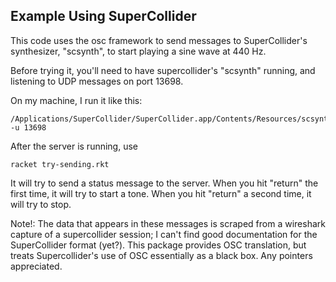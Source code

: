 ## Example Using SuperCollider

This code uses the osc framework to send messages to SuperCollider's 
synthesizer, "scsynth", to start playing a sine wave at 440 Hz.

Before trying it, you'll need to have supercollider's "scsynth"
running, and listening to UDP messages on port 13698.

On my machine, I run it like this:

    /Applications/SuperCollider/SuperCollider.app/Contents/Resources/scsynth -u 13698
 

After the server is running, use

    racket try-sending.rkt
    
It will try to send a status message
to the server. When you hit "return" the first time, it will try to
start a tone.  When you hit "return" a second time, it will try to
stop.


Note!: The data that appears in these messages is scraped from a wireshark
capture of a supercollider session; I can't find good documentation for
the SuperCollider format (yet?). This package provides OSC translation,
but treats Supercollider's use of OSC essentially as a black box. Any
pointers appreciated.
